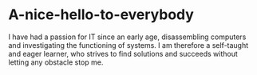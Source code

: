 A-nice-hello-to-everybody
=========================


I have had a passion for IT since an early age, disassembling computers and investigating the functioning of systems. I am therefore a self-taught and eager learner, who strives to find solutions and succeeds without letting any obstacle stop me.
